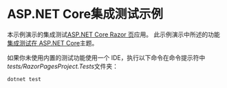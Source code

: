 # <a name="aspnet-core-integration-testing-sample"></a>ASP.NET Core集成测试示例

本示例演示的集成测试[ASP.NET Core Razor 页](https://docs.microsoft.com/aspnet/core/mvc/razor-pages)应用。 此示例演示中所述的功能[集成测试在 ASP.NET Core](https://docs.microsoft.com/aspnet/core/test/integration-tests)主题。

如果你未使用内置的测试功能使用一个 IDE，执行以下命令在命令提示符中*tests/RazorPagesProject.Tests*文件夹：

```console
dotnet test
```
